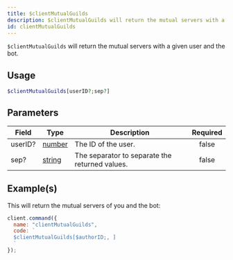 ```yaml
---
title: $clientMutualGuilds
description: $clientMutualGuilds will return the mutual servers with a given user and the bot.
id: clientMutualGuilds
---
```


`$clientMutualGuilds` will return the mutual servers with a given user and the bot.

## Usage

```php
$clientMutualGuilds[userID?;sep?]
```

## Parameters

| Field   | Type                                                                                              | Description                                    | Required |
| ------- | ------------------------------------------------------------------------------------------------- | ---------------------------------------------- | :------: |
| userID? | [number](https://developer.mozilla.org/en-US/docs/Web/JavaScript/Reference/Global_Objects/Number) | The ID of the user.                            |  false   |
| sep?    | [string](https://developer.mozilla.org/en-US/docs/Web/JavaScript/Reference/Global_Objects/String) | The separator to separate the returned values. |  false   |

## Example(s)

This will return the mutual servers of you and the bot:

```javascript
client.command({
  name: "clientMutualGuilds",
  code: `
  $clientMutualGuilds[$authorID;, ]
  `
});
```
